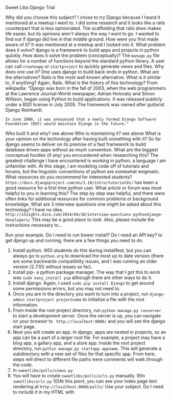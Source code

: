 Sweet Libs Django Trial

Why did you choose this subject?
  I chose to try Django because I heard it mentioned at a meetup I went to. I did some research and it looks like a rails counterpart that is less opinionated. The scaffolding that rails does makes life easier, but its opinions aren't always the way I want to go. I wanted to find out if django did live in that middle ground.
How were you first made aware of it?
  It was mentioned at a meetup and I looked into it.
What problem does it solve?
  django is a framework to build apps and projects in python quickly.
How does it solve the problem (conceptually)?
  The `manage.py` file allows for a number of functions beyond the standard python library. A user can call `createapp` or `startproject` to quickly generate views and files.
Why does one use it?
  One uses django to build back ends in python.
What are the alternatives?
  Rails is the most well known alternative.
What is it similar to, if anything?
  Again, Rails.
What is the history of this technology?
  From wikipedia:
    "Django was born in the fall of 2003, when the web programmers at the Lawrence Journal-World newspaper, Adrian Holovaty and Simon Willison, began using Python to build applications. It was released publicly under a BSD license in July 2005. The framework was named after guitarist Django Reinhardt.

    In June 2008, it was announced that a newly formed Django Software Foundation (DSF) would maintain Django in the future."
Who built it and why?
  see above
Who is maintaining it?
  see above
What is your opinion on the technology after having built something with it?
  So far django seems to deliver on its premise of a fast framework to build database driven apps without as much convention.
What are the biggest conceptual hurdles (if any) you encountered when researching this?
  The greatest challenge I have encountered is working in python, a language I am unfamiliar with. At this stage, I am modeling code off of tutorials and forums, but the linguistic conventions of python are somewhat enigmatic.
What resources do you recommend for interested students?
  `https://docs.djangoproject.com/en/1.10/intro/tutorial01/` has been a good resource for a first time python user.
What article or forum was most helpful to you in learning this?
  The step by step was helpful, and there were often links for additional resources for common problems or background knowledge.
What are 3 interview questions one might be asked about this technology?
  I have no idea. `http://insights.dice.com/2014/04/30/interview-questions-pythondjango-developers/` This may be a good place to look.
Also, please include the instructions necessary to...

Run your example.
Do I need to run bower install? Do I need an API key?
  to get django up and running, there are a few things you need to do.
  1) Install python. WDI students do this during installfest, but you can always go to `python.org` to download the most up to date version (there are some backwards compatiblity issues, and I was running an older version (2.7.10) without issues so far).
  2) Install pip- a python package manager. The way that I got this to work was `sudo easy_install pip` although there are other ways to do it.
  3) Install django. Again, I used `sudo pip install Django` to get around some permissions errors, but you may not need to.
  4) Once you are in the directory you want to turn into a project, run `django-admin startproject projectname` to initialize a file with the root information.
  5) From inside the root project directory, run `python manage.py runserver` to start a development server. Once the server is up, you can navigate on your browser to ` http://localhost:8000/` and you will see the django start page.
  6) Next you will create an app. In django, apps are nested in projects, so an app can be a part of a larger root file. For example, a project may have a blog app, a gallary app, and a store app. Inside the root project directory, run `pythin manage.py startapp appname`. This will generate a subdirectory with a new set of files for that specific app. From here, steps will direct to different file paths were comments will walk through the code.
  7) In `sweetlibs/polls/views.py`
  8) You will have to create `sweetlibs/polls/urls.py` manually.
  9)In `sweetlibs/urls.py`
  10)At this point, you can see your index page text rendering at `http://localhost:8000/polls/`
Use your subject.
Do I need to include it in my HTML with <script> tags? Do I need to brew install anything? Can I deploy it to Heroku?
